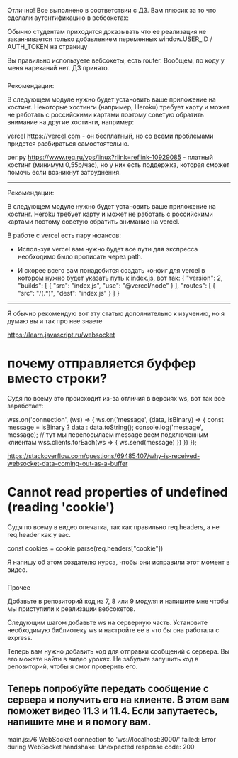 Отлично! Все выполнено в соответствии с ДЗ. Вам плюсик за то что сделали аутентификацию в вебсокетах:

Обычно студентам приходится доказывать что ее реализация не заканчивается только добавлением переменных window.USER_ID / AUTH_TOKEN на страницу   

Вы правильно используете вебсокеты, есть router. Вообщем, по коду у меня нареканий нет. ДЗ принято.

###
Рекомендации:

В следующем модуле нужно будет установить ваше приложение на хостинг. Некоторые хостинги (например, Heroku) требует карту и может не работать с российскими картами поэтому советую обратить внимание на другие хостинги, например:

vercel https://vercel.com - он бесплатный, но со всеми проблемами придется разбираться самостоятельно.

рег.ру https://www.reg.ru/vps/linux?rlink=reflink-10929085 - платный хостинг (минимум 0,55р/час), но у них есть поддержка, которая сможет помочь если возникнут затруднения.

---
Рекомендации:

В следующем модуле нужно будет установить ваше приложение на хостинг. Heroku требует карту и может не работать с российскими картами поэтому советую обратить внимание на vercel.

В работе с vercel есть пару нюансов:

- Используя vercel вам нужно будет все пути для экспресса необходимо было прописать через path.

- И скорее всего вам понадобится создать конфиг для vercel в котором нужно будет указать путь к index.js, вот так:
{
  "version": 2,
  "builds": [
    {
      "src": "index.js",
      "use": "@vercel/node"
    }
  ],
  "routes": [
    {
      "src": "/(.*)",
      "dest": "index.js"
    }
  ]
}

---
Я обычно рекомендую вот эту статью дополнительно к изучению, но я думаю вы и так про нее знаете   

https://learn.javascript.ru/websocket


# почему отправляется буффер вместо строки?
Судя по всему это происходит из-за отличия в версиях ws, вот так все заработает:

wss.on('connection', (ws) => {
    ws.on('message', (data, isBinary) => {
      const message = isBinary ? data : data.toString();
      console.log('message', message);
      // тут мы перепосылаем message всем подключенным клиентам
      wss.clients.forEach(ws => {
        ws.send(message)
      })
    })
});

https://stackoverflow.com/questions/69485407/why-is-received-websocket-data-coming-out-as-a-buffer

# Cannot read properties of undefined (reading 'cookie')
Судя по всему в видео опечатка, так как правильно req.headers, а не req.header как у вас.

const cookies = cookie.parse(req.headers["cookie"])

Я напишу об этом создателю курса, чтобы они исправили этот момент в видео.

###
Прочее

Добавьте в репозиторий код из 7, 8 или 9 модуля и напишите мне чтобы мы приступили к реализации вебсокетов.


Следующим шагом добавьте ws на серверную часть. Установите необходимую библиотеку ws и настройте ее в что бы она работала с express.


Теперь вам нужно добавить код для отправки сообщений с сервера. Вы его можете найти в видео уроках. Не забудьте запушить код в репозиторий, чтобы я смог проверить его.

Теперь попробуйте передать сообщение с сервера и получить его на клиенте. В этом вам поможет видео 11.3 и 11.4.  Если запутаетесь, напишите мне и я помогу вам.
---
main.js:76 WebSocket connection to 'ws://localhost:3000/' failed: Error during WebSocket handshake: Unexpected response code: 200
